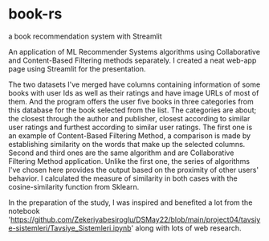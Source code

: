 # book-rs
a book recommendation system with Streamlit

An application of ML Recommender Systems algorithms using Collaborative and Content-Based Filtering methods separately. I created a neat web-app page 
using Streamlit for the presentation.

The two datasets I've merged have columns containing information of some books with user Ids as well as their ratings and have image URLs of most of them.
And the program offers the user five books in three categories from this database for the book selected from the list. The categories are about; the closest 
through the author and publisher, closest according to similar user ratings and furthest according to similar user ratings. The first one is an example of 
Content-Based Filtering Method, a comparison is made by establishing similarity on the words that make up the selected columns. Second and third ones are the 
same algorithm and are Collaborative Filtering Method application. Unlike the first one, the series of algorithms I've chosen here provides the output based
on the proximity of other users' behavior. I calculated the measure of similarity in both cases with the cosine-similarity function from Sklearn.


In the preparation of the study, I was inspired and benefited a lot from the notebook 'https://github.com/Zekeriyabesiroglu/DSMay22/blob/main/project04/tavsiye-sistemleri/Tavsiye_Sistemleri.ipynb' along with lots of web research.
                                   
